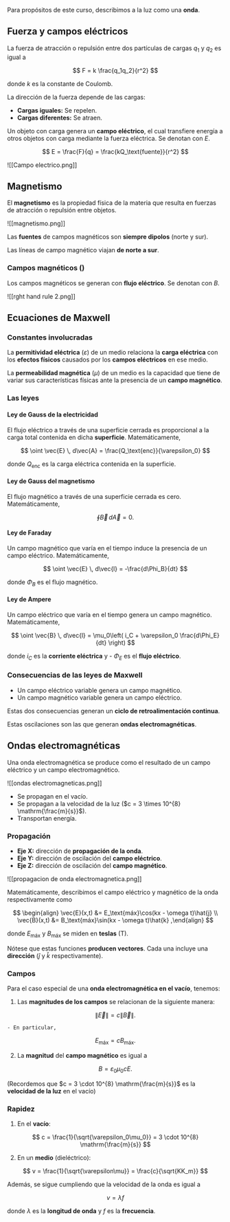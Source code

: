 Para propósitos de este curso, describimos a la luz como una **onda**.

## Fuerza y campos eléctricos

La fuerza de atracción o repulsión entre dos partículas de cargas $q_1$ y $q_2$ es igual a

$$
F = k \frac{q_1q_2}{r^2}
$$

donde $k$ es la constante de Coulomb.

La dirección de la fuerza depende de las cargas:

- **Cargas iguales:** Se repelen.
- **Cargas diferentes:** Se atraen.

Un objeto con carga genera un **campo eléctrico**, el cual transfiere energía a otros objetos con carga mediante la fuerza eléctrica. Se denotan con $E$.

$$
E = \frac{F}{q} = \frac{kQ_\text{fuente}}{r^2}
$$

![[Campo electrico.png]]

## Magnetismo

El **magnetismo** es la propiedad física de la materia que resulta en fuerzas de atracción o repulsión entre objetos.

![[magnetismo.png]]

Las **fuentes** de campos magnéticos son **siempre dipolos** (norte y sur).

Las líneas de campo magnético viajan **de norte a sur**.

### Campos magnéticos ()

Los campos magnéticos se generan con **flujo eléctrico**. Se denotan con $B$.

![[rght hand rule 2.png]]

## Ecuaciones de Maxwell

### Constantes involucradas

La **permitividad eléctrica** ($\varepsilon$)  de un medio relaciona la **carga eléctrica** con los **efectos físicos** causados por los **campos eléctricos** en ese medio.

La **permeabilidad magnética** $(\mu)$ de un medio es la capacidad que tiene de variar sus características físicas ante la presencia de un **campo magnético**.

### Las leyes

#### Ley de Gauss de la electricidad

El flujo eléctrico a través de una superficie cerrada es proporcional a la carga total contenida en dicha **superficie**. Matemáticamente,

$$
\oint \vec{E} \, d\vec{A} = \frac{Q_\text{enc}}{\varepsilon_0}
$$

donde $Q_\text{enc}$ es la carga eléctrica contenida en la superficie.

#### Ley de Gauss del magnetismo

El flujo magnético a través de una superficie cerrada es cero. Matemáticamente,

$$
\oint \vec{B} \, d\vec{A} = 0
.$$

#### Ley de Faraday

Un campo magnético que varía en el tiempo induce la presencia de un campo eléctrico. Matemáticamente,

$$
\oint \vec{E} \, d\vec{l} = -\frac{d\Phi_B}{dt}
$$

donde $\Phi_B$ es el flujo magnético.

#### Ley de Ampere

Un campo eléctrico que varía en el tiempo genera un campo magnético. Matemáticamente,

$$
\oint \vec{B} \, d\vec{l} = \mu_0\left( i_C + \varepsilon_0 \frac{d\Phi_E}{dt} \right)
$$

donde $i_C$ es la **corriente eléctrica** y - $\Phi_E$ es el **flujo eléctrico**.

### Consecuencias de las leyes de Maxwell

- Un campo eléctrico variable genera un campo magnético.
- Un campo magnético variable genera un campo eléctrico.

Estas dos consecuencias generan un **ciclo de retroalimentación continua**.

Estas oscilaciones son las que generan **ondas electromagnéticas**.
## Ondas electromagnéticas

Una onda electromagnética se produce como el resultado de un campo eléctrico y un campo electromagnético.

![[ondas electromagneticas.png]]

- Se propagan en el vacío.
- Se propagan a la velocidad de la luz ($c = 3 \times 10^{8} \mathrm{\frac{m}{s}}$).
- Transportan energía.

### Propagación

- **Eje X:** dirección de **propagación de la onda**.
- **Eje Y:** dirección de oscilación del **campo eléctrico**.
- **Eje Z:** dirección de oscilación del **campo magnético**.

![[propagacion de onda electromagnetica.png]]

Matemáticamente, describimos el campo eléctrico y magnético de la onda respectivamente como

$$
\begin{align}
\vec{E}(x,t) &= E_\text{máx}\cos(kx - \omega t)\hat{j} \\
\vec{B}(x,t) &= B_\text{máx}\sin(kx - \omega t)\hat{k}
,\end{align}
$$

donde $E_\text{máx}$ y $B_\text{máx}$ se miden en **teslas** ($\mathrm{T}$).

Nótese que estas funciones **producen vectores**. Cada una incluye una **dirección** ($\hat{j}$ y $\hat{k}$ respectivamente).

### Campos

Para el caso especial de una **onda electromagnética en el vacío**, tenemos:

1. Las **magnitudes de los campos** se relacionan de la siguiente manera:

$$
\lVert \vec{E} \rVert  = c\lVert \vec{B} \rVert 
.$$

	- En particular,

$$
E_\text{máx} = cB_\text{máx}
.$$

2. La **magnitud** del **campo magnético** es igual a

$$
B = \varepsilon_0\mu_0 cE
.$$

(Recordemos que $c = 3 \cdot 10^{8} \mathrm{\frac{m}{s}}$ es la **velocidad de la luz** en el vacío)

### Rapidez

1. En el **vacío**:

$$
c = \frac{1}{\sqrt{\varepsilon_0\mu_0}} = 3 \cdot 10^{8} \mathrm{\frac{m}{s}}
$$

2. En un **medio** (dieléctrico):

$$
v = \frac{1}{\sqrt{\varepsilon\mu}} = \frac{c}{\sqrt{KK_m}}
$$

Además, se sigue cumpliendo que la velocidad de la onda es igual a

$$
v = \lambda f
$$

donde $\lambda$ es la **longitud de onda** y $f$ es la **frecuencia**.